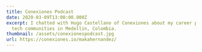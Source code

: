 ```yaml
---
title: Conexiones Podcast
date: 2020-03-09T13:00:00.000Z
excerpt: I chatted with Hugo Castellano of Conexiones about my career path, and
  tech communities in Medellin, Colombia.
thumbnail: /assets/conexionespodcast.jpg
url: https://conexiones.io/makahernandez/
---
```

